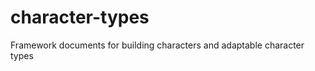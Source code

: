 character-types
===============

Framework documents for building characters and adaptable character types